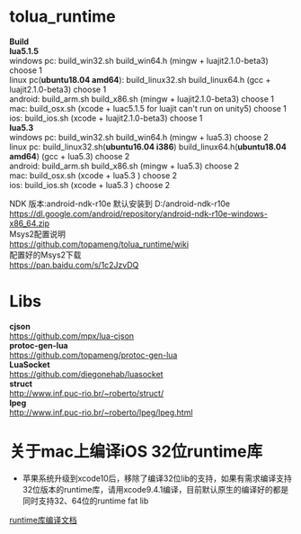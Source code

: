 # tolua_runtime
**Build**<br>
**lua5.1.5**<br>
windows pc: build_win32.sh build_win64.h  (mingw + luajit2.1.0-beta3) choose 1<br>
linux pc(**ubuntu18.04 amd64**): build_linux32.sh build_linux64.h  (gcc + luajit2.1.0-beta3) choose 1<br>
android: build_arm.sh build_x86.sh (mingw + luajit2.1.0-beta3) choose 1<br>
mac: build_osx.sh (xcode + luac5.1.5 for luajit can't run on unity5) choose 1<br>
ios: build_ios.sh (xcode + luajit2.1.0-beta3) choose 1<br>
**lua5.3**<br>
windows pc: build_win32.sh build_win64.h  (mingw + lua5.3) choose 2<br>
linux pc: build_linux32.sh(**ubuntu16.04 i386**) build_linux64.h(**ubuntu18.04 amd64**)  (gcc + lua5.3) choose 2<br>
android: build_arm.sh build_x86.sh (mingw + lua5.3) choose 2<br>
mac: build_osx.sh (xcode + lua5.3 ) choose 2<br>
ios: build_ios.sh (xcode + lua5.3 ) choose 2<br>

NDK 版本:android-ndk-r10e 默认安装到 D:/android-ndk-r10e<br>
https://dl.google.com/android/repository/android-ndk-r10e-windows-x86_64.zip<br>
Msys2配置说明<br>
https://github.com/topameng/tolua_runtime/wiki<br>
配置好的Msys2下载<br>
https://pan.baidu.com/s/1c2JzvDQ<br>

# Libs
**cjson**<br>
https://github.com/mpx/lua-cjson<br>
**protoc-gen-lua**<br>
https://github.com/topameng/protoc-gen-lua<br>
**LuaSocket** <br>
https://github.com/diegonehab/luasocket<br>
**struct**<br>
http://www.inf.puc-rio.br/~roberto/struct/<br>
**lpeg**<br>
http://www.inf.puc-rio.br/~roberto/lpeg/lpeg.html

# 关于mac上编译iOS 32位runtime库
* 苹果系统升级到xcode10后，移除了编译32位lib的支持，如果有需求编译支持32位版本的runtime库，请用xcode9.4.1编译，目前默认原生的编译好的都是同时支持32、64位的runtime fat lib

[runtime库编译文档](https://github.com/NewbieGameCoder/tolua_runtime/wiki)